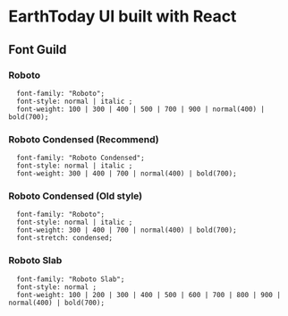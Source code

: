 # EarthToday UI built with React

## Font Guild

### Roboto

```
  font-family: "Roboto";
  font-style: normal | italic ;
  font-weight: 100 | 300 | 400 | 500 | 700 | 900 | normal(400) | bold(700);
```

### Roboto Condensed (Recommend)

```
  font-family: "Roboto Condensed";
  font-style: normal | italic ;
  font-weight: 300 | 400 | 700 | normal(400) | bold(700);
```

### Roboto Condensed (Old style)

```
  font-family: "Roboto";
  font-style: normal | italic ;
  font-weight: 300 | 400 | 700 | normal(400) | bold(700);
  font-stretch: condensed;
```

### Roboto Slab

```
  font-family: "Roboto Slab";
  font-style: normal ;
  font-weight: 100 | 200 | 300 | 400 | 500 | 600 | 700 | 800 | 900 | normal(400) | bold(700);
```
